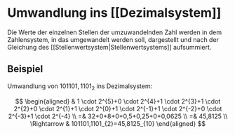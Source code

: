 # Umwandlung ins [[Dezimalsystem]]

Die Werte der einzelnen Stellen der umzuwandelnden Zahl werden in dem Zahlensystem, in das umgewandelt werden soll, dargestellt und nach der Gleichung des [[Stellenwertsystem|Stellenwertsystems]] aufsummiert.

## Beispiel

Umwandlung von $101101,1101_{2}$ ins Dezimalsystem:

$$
\begin{aligned}
& 1 \cdot 2^{5}+0 \cdot 2^{4}+1 \cdot 2^{3}+1 \cdot 2^{2}+0 \cdot 2^{1}+1 \cdot 2^{0}+1 \cdot 2^{-1}+1 \cdot 2^{-2}+0 \cdot 2^{-3}+1 \cdot 2^{-4} \\
=& 32+0+8+0+0,5+0,25+0+0,0625 \\
=& 45,8125 \\
\Rightarrow & 101101,1101_{2}=45,8125_{10}
\end{aligned}
$$
